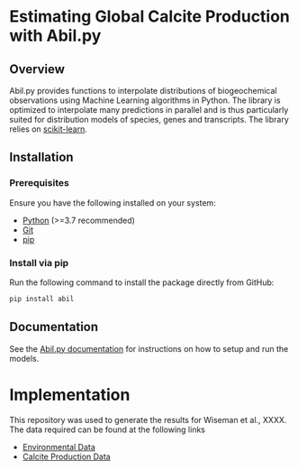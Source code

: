 # Estimating Global Calcite Production with Abil.py

## Overview

Abil.py provides functions to interpolate distributions of biogeochemical observations using Machine Learning algorithms in Python. The library is optimized to interpolate many predictions in parallel and is thus particularly suited for distribution models of species, genes and transcripts. The library relies on [scikit-learn](https://scikit-learn.org/).

## Installation

### Prerequisites
Ensure you have the following installed on your system:
- [Python](https://www.python.org/downloads/) (>=3.7 recommended)
- [Git](https://git-scm.com/downloads)
- [pip](https://pip.pypa.io/en/stable/installation/)

### Install via pip
Run the following command to install the package directly from GitHub:
```sh
pip install abil
```

## Documentation

See the [ Abil.py documentation](https://nanophyto.github.io/Abil/) for instructions on how to setup and run the models.

# Implementation

This repository was used to generate the results for Wiseman et al., XXXX. The data required can be found at the following links
- [Environmental Data](https://zenodo.org/records/16753618)
- [Calcite Production Data]()

